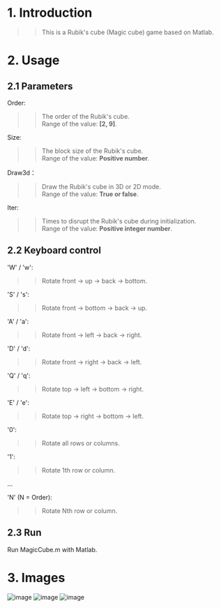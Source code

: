 # 1. Introduction
>>This is a Rubik's cube (Magic cube) game based on Matlab.

# 2. Usage
## 2.1 Parameters    
Order:     
>>The order of the Rubik's cube.  
>>Range of the value: **[2, 9]**.  

Size:    
>>The block size of the Rubik's cube.  
>>Range of the value: **Positive number**.  

Draw3d：    
>>Draw the Rubik's cube in 3D or 2D mode.  
>>Range of the value: **True or false**. 

Iter:
>>Times to disrupt the Rubik's cube during initialization.  
>>Range of the value: **Positive integer number**.  

## 2.2 Keyboard control  
'W' / 'w':  
>>Rotate front -> up -> back -> bottom.

'S' / 's':  
>>Rotate front -> bottom -> back -> up.

'A' / 'a':  
>>Rotate front -> left -> back -> right.

'D' / 'd':  
>>Rotate front -> right -> back -> left.

'Q' / 'q':  
>>Rotate top -> left -> bottom -> right.

'E' / 'e':  
>>Rotate top -> right -> bottom -> left.

'0':  
>>Rotate all rows or columns.  

'1':  
>>Rotate 1th row or column. 

...

'N' (N = Order):  
>>Rotate Nth row or column. 

## 2.3 Run  
Run MagicCube.m with Matlab.

# 3. Images  
![image](https://github.com/lh9171338/Matlab-MagicCube/blob/master/image/3order-3D.jpg)
![image](https://github.com/lh9171338/Matlab-MagicCube/blob/master/image/4order-3D.jpg)
![image](https://github.com/lh9171338/Matlab-MagicCube/blob/master/image/3order-2D.jpg)
